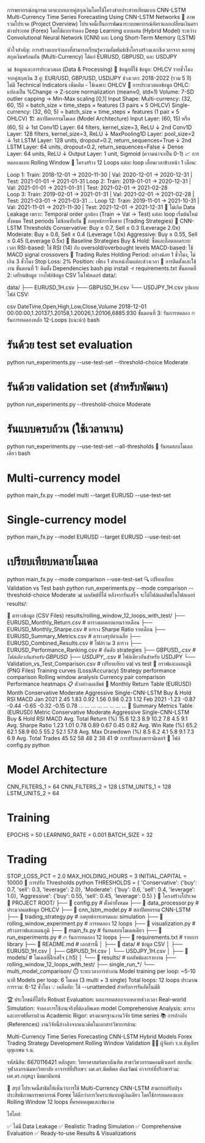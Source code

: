 การพยากรณ์อนุกรมเวลาแบบหลายคู่สกุลเงินโดยใช้โครงข่ายประสาทเทียมแบบ CNN-LSTM
Multi-Currency Time Series Forecasting Using CNN-LSTM Networks
🎯 ภาพรวมโปรเจค (Project Overview)
โปรเจคนี้เป็นการพัฒนาระบบพยากรณ์อัตราแลกเปลี่ยนเงินตราต่างประเทศ (Forex) โดยใช้แบบจำลอง Deep Learning แบบผสม (Hybrid Model) ระหว่าง Convolutional Neural Network (CNN) และ Long Short-Term Memory (LSTM)

หัวใจสำคัญ: การสร้างแบบจำลองที่สามารถเรียนรู้ความสัมพันธ์เชิงโครงสร้างและเชิงเวลาจาก หลายคู่สกุลเงินพร้อมกัน (Multi-Currency) ได้แก่ EURUSD, GBPUSD, และ USDJPY

📊 ข้อมูลและการประมวลผล (Data & Processing)
🔹 ข้อมูลที่ใช้
ข้อมูล: OHLCV รายชั่วโมงจากคู่สกุลเงิน 3 คู่: EUR/USD, GBP/USD, USD/JPY
ช่วงเวลา: 2018-2022 (รวม 5 ปี)
ไม่มี Technical Indicators เพิ่มเติม - ใช้เฉพาะ OHLCV
🔹 การประมวลผลข้อมูล
OHLC: แปลงเป็น %Change → Z-score normalization (mean≈0, std≈1)
Volume: 7-SD outlier capping → Min-Max scaling [0,1]
Input Shape:
Multi-currency: (32, 60, 15) = batch_size × time_steps × features (3 pairs × 5 OHLCV)
Single-currency: (32, 60, 5) = batch_size × time_steps × features (1 pair × 5 OHLCV)
🏗️ สถาปัตยกรรมโมเดล (Model Architecture)
Input Layer: (60, 15) หรือ (60, 5)
    ↓
1st Conv1D Layer: 64 filters, kernel_size=3, ReLU
    ↓
2nd Conv1D Layer: 128 filters, kernel_size=3, ReLU
    ↓
MaxPooling1D Layer: pool_size=2
    ↓
1st LSTM Layer: 128 units, dropout=0.2, return_sequences=True
    ↓
2nd LSTM Layer: 64 units, dropout=0.2, return_sequences=False
    ↓
Dense Layer: 64 units, ReLU
    ↓
Output Layer: 1 unit, Sigmoid (ความน่าจะเป็น 0-1)
📈 การทดลองแบบ Rolling Window
🔹 โครงสร้าง 12 Loops
แต่ละ loop เลื่อนเวลาข้างหน้า 1 เดือน:

Loop 1:  Train: 2018-12-01 → 2020-11-30 | Val: 2020-12-01 → 2020-12-31 | Test: 2021-01-01 → 2021-01-31
Loop 2:  Train: 2019-01-01 → 2020-12-31 | Val: 2021-01-01 → 2021-01-31 | Test: 2021-02-01 → 2021-02-28  
Loop 3:  Train: 2019-02-01 → 2021-01-31 | Val: 2021-02-01 → 2021-02-28 | Test: 2021-03-01 → 2021-03-31
...
Loop 12: Train: 2019-11-01 → 2021-10-31 | Val: 2021-11-01 → 2021-11-30 | Test: 2021-12-01 → 2021-12-31
🔹 ไม่เกิด Data Leakage เพราะ:
Temporal order ถูกต้อง (Train → Val → Test)
แต่ละ loop เริ่มต้นใหม่ทั้งหมด
Test periods ไม่ซ้อนทับกัน
🎯 กลยุทธ์การซื้อขาย (Trading Strategies)
🔹 CNN-LSTM Thresholds
Conservative: Buy ≥ 0.7, Sell ≤ 0.3 (Leverage 2.0x)
Moderate: Buy ≥ 0.6, Sell ≤ 0.4 (Leverage 1.0x)
Aggressive: Buy ≥ 0.55, Sell ≤ 0.45 (Leverage 0.5x)
🔹 Baseline Strategies
Buy & Hold: ซื้อและถือตลอดระยะเวลา
RSI-based: ใช้ RSI (14) กับ oversold/overbought levels
MACD-based: ใช้ MACD signal crossovers
🔹 Trading Rules
Holding Period: อย่างน้อย 1 ชั่วโมง, ไม่เกิน 3 ชั่วโมง
Stop Loss: 2%
Position: เพียง 1 ตำแหน่งในแต่ละช่วงเวลา
🚀 การติดตั้งและใช้งาน
ขั้นตอนที่ 1: ติดตั้ง Dependencies
bash
pip install -r requirements.txt
ขั้นตอนที่ 2: เตรียมข้อมูล
วางไฟล์ข้อมูล CSV ในโฟลเดอร์ data/:

data/
├── EURUSD_1H.csv
├── GBPUSD_1H.csv
└── USDJPY_1H.csv
รูปแบบไฟล์ CSV:

csv
DateTime,Open,High,Low,Close,Volume
2018-12-01 00:00:00,1.20137,1.20158,1.20026,1.20106,6885.930
ขั้นตอนที่ 3: รันการทดลอง
🔥 รันการทดลองหลัก 12-Loops (แนะนำ)
bash
# รันด้วย test set evaluation
python run_experiments.py --use-test-set --threshold-choice Moderate

# รันด้วย validation set (สำหรับพัฒนา)
python run_experiments.py --threshold-choice Moderate

# รันแบบครบถ้วน (ใช้เวลานาน)
python run_experiments.py --use-test-set --all-thresholds
🧪 รันทดสอบโมเดลเดียว
bash
# Multi-currency model
python main_fx.py --model multi --target EURUSD --use-test-set

# Single-currency model  
python main_fx.py --model EURUSD --target EURUSD --use-test-set

# เปรียบเทียบหลายโมเดล
python main_fx.py --mode comparison --use-test-set
🔍 เปรียบเทียบ Validation vs Test
bash
python run_experiments.py --mode comparison --threshold-choice Moderate
📊 ผลลัพธ์ที่ได้
หลังจากรันเสร็จ จะได้ไฟล์ผลลัพธ์ในโฟลเดอร์ results/:

🔹 ตารางข้อมูล (CSV Files)
results/rolling_window_12_loops_with_test/
├── EURUSD_Monthly_Return.csv          # ตารางผลตอบแทนรายเดือน
├── EURUSD_Monthly_Sharpe.csv          # ตาราง Sharpe Ratio รายเดือน
├── EURUSD_Summary_Metrics.csv         # ตารางสรุปค่าเฉลี่ย
├── EURUSD_Combined_Results.csv        # ไฟล์รวม 3 ตาราง
├── EURUSD_Performance_Ranking.csv     # อันดับ strategies
├── GBPUSD_*.csv                       # ไฟล์เดียวกันสำหรับ GBPUSD
├── USDJPY_*.csv                       # ไฟล์เดียวกันสำหรับ USDJPY
└── Validation_vs_Test_Comparison.csv  # เปรียบเทียบ val vs test
🔹 กราฟและแผนภูมิ (PNG Files)
Training curves (Loss/Accuracy)
Strategy performance comparison
Rolling window analysis
Currency pair comparison
Performance heatmaps
📋 ตัวอย่างผลลัพธ์
🔹 Monthly Return Table (EURUSD)
Month	Conservative	Moderate	Aggressive	Single-CNN-LSTM	Buy & Hold	RSI	MACD
Jan 2021	2.45	1.83	0.92	1.56	0.98	0.23	1.12
Feb 2021	-1.23	-0.87	-0.44	-0.65	-0.32	-0.15	0.78
...	...	...	...	...	...	...	...
🔹 Summary Metrics Table (EURUSD)
Metric	Conservative	Moderate	Aggressive	Single-CNN-LSTM	Buy & Hold	RSI	MACD
Avg. Total Return (%)	15.6	12.3	8.9	10.2	7.8	4.5	9.1
Avg. Sharpe Ratio	1.23	1.01	0.78	0.89	0.67	0.45	0.82
Avg. Win Rate (%)	65.2	62.1	58.9	60.5	55.2	52.1	57.8
Avg. Max Drawdown (%)	8.5	6.2	4.1	5.8	9.1	7.3	6.9
Avg. Total Trades	45	52	58	48	2	38	41
⚙️ การปรับแต่งพารามิเตอร์
🔹 ไฟล์ config.py
python
# Model Architecture
CNN_FILTERS_1 = 64
CNN_FILTERS_2 = 128
LSTM_UNITS_1 = 128
LSTM_UNITS_2 = 64

# Training
EPOCHS = 50
LEARNING_RATE = 0.001
BATCH_SIZE = 32

# Trading
STOP_LOSS_PCT = 2.0
MAX_HOLDING_HOURS = 3
INITIAL_CAPITAL = 10000
🔹 การปรับ Thresholds
python
THRESHOLDS = {
    'Conservative': {'buy': 0.7, 'sell': 0.3, 'leverage': 2.0},
    'Moderate': {'buy': 0.6, 'sell': 0.4, 'leverage': 1.0},
    'Aggressive': {'buy': 0.55, 'sell': 0.45, 'leverage': 0.5}
}
🔧 โครงสร้างโปรเจค
📁 PROJECT ROOT/
├── 📜 config.py                    # ตั้งค่าทั้งหมด
├── 📜 data_processor.py            # ประมวลผลข้อมูล OHLCV
├── 📜 cnn_lstm_model.py            # สถาปัตยกรรม CNN-LSTM
├── 📜 trading_strategy.py          # กลยุทธ์การเทรดและ simulation
├── 📜 rolling_window_experiment.py # การทดลอง 12 loops
├── 📜 visualization.py             # สร้างกราฟและแผนภูมิ
├── 📜 main_fx.py                   # รันทดสอบโมเดลเดียว
├── 📜 run_experiments.py           # 🔥 รันการทดลอง 12 loops
├── 📜 requirements.txt             # รายการ library
├── 📜 README.md                    # เอกสารนี้
│
├── 📁 data/                        # ข้อมูล CSV
│   ├── EURUSD_1H.csv
│   ├── GBPUSD_1H.csv
│   └── USDJPY_1H.csv
│
├── 📁 models/                      # โมเดลที่ฝึกเสร็จ (.h5)
│
└── 📁 results/                     # ผลลัพธ์และรายงาน
    ├── rolling_window_12_loops_with_test/
    ├── single_run_*/
    └── multi_model_comparison/
⏱️ ระยะเวลาการทำงาน
Model training per loop: ~5-10 นาที
Models per loop: 6 โมเดล (3 multi + 3 single)
Total loops: 12 loops
ประมาณการรวม: 6-12 ชั่วโมง
💡 เคล็ดลับ: ใช้ --unattended สำหรับการรันอัตโนมัติ

🏆 ประโยชน์ที่ได้รับ
Robust Evaluation: ผลการทดสอบจากหลายช่วงเวลา
Real-world Simulation: จำลองการใช้งานจริงที่ต้องอัพเดท model
Comprehensive Analysis: ตารางและกราฟที่ครบถ้วน
Academic Rigor: ตรงมาตรฐานงานวิจัย time series
📚 การอ้างอิง (References)
งานวิจัยนี้อ้างอิงจากแนวคิดในเอกสารวิชาการด้าน:

Multi-Currency Time Series Forecasting
CNN-LSTM Hybrid Models
Forex Trading Strategy Development
Rolling Window Validation
👨‍💼 ผู้จัดทำ
ร.ท.ธัญภัทร บุญเกษม ร.น.

รหัสนิสิต: 6670116421
หลักสูตร: วิทยาศาสตร์มหาบัณฑิต สาขาวิศวกรรมคอมพิวเตอร์
สถาบัน: จุฬาลงกรณ์มหาวิทยาลัย
อาจารย์ที่ปรึกษา: ผศ.ดร.พิตติพล คันธวัฒน์
อาจารย์ที่ปรึกษาร่วม: ผศ.ดร.กฤษฎา นิมมานันทน์

🎉 สรุป
โปรเจคนี้สาธิตให้เห็นว่าการใช้ Multi-Currency CNN-LSTM สามารถปรับปรุงประสิทธิภาพการพยากรณ์ Forex ได้ดีกว่าการวิเคราะห์แบบคู่เงินเดียว โดยใช้การทดลองแบบ Rolling Window 12 loops ที่ครอบคลุมและเข้มงวด

ไฮไลท์:

✅ ไม่มี Data Leakage
✅ Realistic Trading Simulation
✅ Comprehensive Evaluation
✅ Ready-to-use Results & Visualizations
